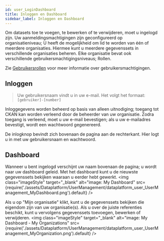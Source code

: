 ```yaml
---
id: user_LoginDashboard
title: Inloggen en Dashboard
sidebar_label: Inloggen en Dashboard
---
```


Om datasets toe te voegen, te bewerken of te verwijderen, moet u ingelogd zijn. Uw aanmeldingsmachtigingen zijn geconfigureerd op organisatieniveau; U heeft de mogelijkheid om lid te worden van één of meerdere organisaties. Hiermee kunt u meerdere gegevenssets in verschillende organisaties beheren. Elke organisatie bevat ook verschillende gebruikersmachtigingsniveaus; Rollen. 

Zie [Gebruikersrollen](user_UserRoles) voor meer informatie over gebruikersmachtigingen.

## Inloggen
> Uw gebruikersnaam vindt u in uw e-mail. Het volgt het formaat: `[gebruiker]-[number]`

Inloggegevens worden beheerd op basis van alleen uitnodiging; toegang tot CKAN kan worden verleend door de beheerder van uw organisatie. Zodra toegang is verleend, moet u uw e-mail bevestigen; als u uw e-mailadres bevestigt, wordt een wachtwoord gegenereerd. 

De inlogknop bevindt zich bovenaan de pagina aan de rechterkant. Hier logt u in met uw gebruikersnaam en wachtwoord. 

<!-- ![SCREENCAST: login?](assets/Dataplatform/UserManagement/dataplatform_user_UserManagement_login_screencast.gif) -->

<!-- ![SCREENCAST: ???](assets/Dataplatform/UserManagement/dataplatform_user_UserManagement_loggedIn_screencast.gif) -->


## Dashboard
Wanneer u bent ingelogd verschijnt uw naam bovenaan de pagina; u wordt naar uw dashboard geleid. Met het dashboard kunt u de nieuwste gegevenssets bekijken waaraan u eerder hebt gewerkt.
<img class="imageStyle" target="_blank" alt="image: My Dashboard" src={require('./assets/Dataplatform/UserManagement/dataplatform_user_UserManagement_MyDashboard.png').default} />

Als u op "Mijn organisatie" klikt, kunt u de gegevenssets bekijken die eigendom zijn van uw organisatie(s). Als u over de juiste referenties beschikt, kunt u vervolgens gegevenssets toevoegen, bewerken of verwijderen.
<img class="imageStyle" target="_blank" alt="image: My Dashboard - My Organizations" src={require('./assets/Dataplatform/UserManagement/dataplatform_user_UserManagement_MyOrganization.png').default} />
